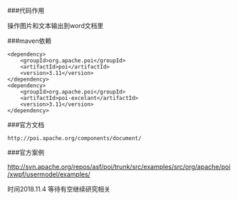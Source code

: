 

###代码作用

操作图片和文本输出到word文档里



###maven依赖

```
<dependency>
    <groupId>org.apache.poi</groupId>
    <artifactId>poi</artifactId>
    <version>3.11</version>
</dependency>
<dependency>
    <groupId>org.apache.poi</groupId>
    <artifactId>poi-excelant</artifactId>
    <version>3.11</version>
</dependency>
```

 

###官方文档

`http://poi.apache.org/components/document/`



###官方案例

http://svn.apache.org/repos/asf/poi/trunk/src/examples/src/org/apache/poi/xwpf/usermodel/examples/



时间2018.11.4 等待有空继续研究相关

